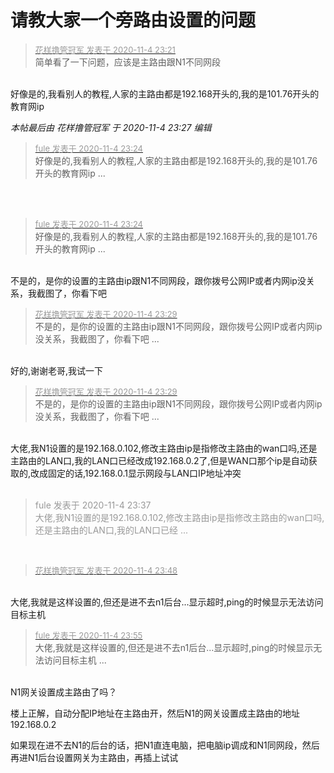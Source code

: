 # 请教大家一个旁路由设置的问题


<div class="quote"><blockquote><font size="2"><a href="https://www.hostloc.com/forum.php?mod=redirect&amp;goto=findpost&amp;pid=9404225&amp;ptid=762552" target="_blank"><font color="#999999">花样撸管冠军 发表于 2020-11-4 23:21</font></a></font><br />
简单看了一下问题，应该是主路由跟N1不同网段</blockquote></div><br />
好像是的,我看别人的教程,人家的主路由都是192.168开头的,我的是101.76开头的教育网ip

<i class="pstatus"> 本帖最后由 花样撸管冠军 于 2020-11-4 23:27 编辑 </i><br />
<div class="quote"><blockquote><font size="2"><a href="https://www.hostloc.com/forum.php?mod=redirect&amp;goto=findpost&amp;pid=9404242&amp;ptid=762552" target="_blank"><font color="#999999">fule 发表于 2020-11-4 23:24</font></a></font><br />
好像是的,我看别人的教程,人家的主路由都是192.168开头的,我的是101.76开头的教育网ip ...</blockquote></div><br />
<br />
<img id="aimg_r6jtJ" onclick="zoom(this, this.src, 0, 0, 0)" class="zoom" src="https://i.loli.net/2020/11/04/2I9qHgevOSZ1C4c.jpg" onmouseover="img_onmouseoverfunc(this)" onload="thumbImg(this)" border="0" alt="" /><br />
<img id="aimg_LUwR3" onclick="zoom(this, this.src, 0, 0, 0)" class="zoom" src="https://i.loli.net/2020/11/04/UDjIcGbaq19k5d8.jpg" onmouseover="img_onmouseoverfunc(this)" onload="thumbImg(this)" border="0" alt="" />

<div class="quote"><blockquote><font size="2"><a href="https://www.hostloc.com/forum.php?mod=redirect&amp;goto=findpost&amp;pid=9404242&amp;ptid=762552" target="_blank"><font color="#999999">fule 发表于 2020-11-4 23:24</font></a></font><br />
好像是的,我看别人的教程,人家的主路由都是192.168开头的,我的是101.76开头的教育网ip ...</blockquote></div><br />
不是的，是你的设置的主路由ip跟N1不同网段，跟你拨号公网IP或者内网ip没关系，我截图了，你看下吧

<div class="quote"><blockquote><font size="2"><a href="https://www.hostloc.com/forum.php?mod=redirect&amp;goto=findpost&amp;pid=9404272&amp;ptid=762552" target="_blank"><font color="#999999">花样撸管冠军 发表于 2020-11-4 23:29</font></a></font><br />
不是的，是你的设置的主路由ip跟N1不同网段，跟你拨号公网IP或者内网ip没关系，我截图了，你看下吧 ...</blockquote></div><br />
好的,谢谢老哥,我试一下

<div class="quote"><blockquote><font size="2"><a href="https://www.hostloc.com/forum.php?mod=redirect&amp;goto=findpost&amp;pid=9404272&amp;ptid=762552" target="_blank"><font color="#999999">花样撸管冠军 发表于 2020-11-4 23:29</font></a></font><br />
不是的，是你的设置的主路由ip跟N1不同网段，跟你拨号公网IP或者内网ip没关系，我截图了，你看下吧 ...</blockquote></div><br />
大佬,我N1设置的是192.168.0.102,修改主路由ip是指修改主路由的wan口吗,还是主路由的LAN口,我的LAN口已经改成192.168.0.2了,但是WAN口那个ip是自动获取的,改成固定的话,192.168.0.1显示网段与LAN口IP地址冲突<br />
<br />


<div class="quote"><blockquote><font color="#999999">fule 发表于 2020-11-4 23:37</font><br />
<font color="#999999">大佬,我N1设置的是192.168.0.102,修改主路由ip是指修改主路由的wan口吗,还是主路由的LAN口,我的LAN口已经 ...</font></blockquote></div><br />
<img id="aimg_C80gJ" onclick="zoom(this, this.src, 0, 0, 0)" class="zoom" src="https://i.loli.net/2020/11/04/tJI6URogV9XnxAk.jpg" onmouseover="img_onmouseoverfunc(this)" onload="thumbImg(this)" border="0" alt="" />

<div class="quote"><blockquote><font size="2"><a href="https://www.hostloc.com/forum.php?mod=redirect&amp;goto=findpost&amp;pid=9404333&amp;ptid=762552" target="_blank"><font color="#999999">花样撸管冠军 发表于 2020-11-4 23:48</font></a></font></blockquote></div><br />
大佬,我就是这样设置的,但还是进不去n1后台...显示超时,ping的时候显示无法访问目标主机

<div class="quote"><blockquote><font size="2"><a href="https://www.hostloc.com/forum.php?mod=redirect&amp;goto=findpost&amp;pid=9404362&amp;ptid=762552" target="_blank"><font color="#999999">fule 发表于 2020-11-4 23:55</font></a></font><br />
大佬,我就是这样设置的,但还是进不去n1后台...显示超时,ping的时候显示无法访问目标主机 ...</blockquote></div><br />
N1网关设置成主路由了吗？

楼上正解，自动分配IP地址在主路由开，然后N1的网关设置成主路由的地址192.168.0.2<img id="aimg_g0d48" onclick="zoom(this, this.src, 0, 0, 0)" class="zoom" src="https://cdn.jsdelivr.net/gh/hishis/forum-master/public/images/patch.gif" onmouseover="img_onmouseoverfunc(this)" onload="thumbImg(this)" border="0" alt="" />

如果现在进不去N1的后台的话，把N1直连电脑，把电脑ip调成和N1同网段，然后再进N1后台设置网关为主路由，再插上试试<img id="aimg_AUkuD" onclick="zoom(this, this.src, 0, 0, 0)" class="zoom" src="https://cdn.jsdelivr.net/gh/hishis/forum-master/public/images/patch.gif" onmouseover="img_onmouseoverfunc(this)" onload="thumbImg(this)" border="0" alt="" />
